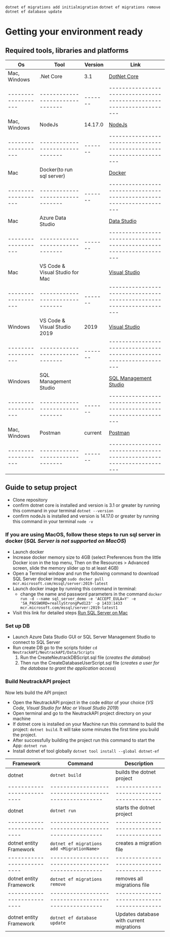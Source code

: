 `dotnet ef migrations add initialmigration`
`dotnet ef migrations remove`
`dotnet ef database update`

# Getting your environment ready
## Required tools, libraries and platforms
Os                 |Tool                           |Version|Link
-------------------|-------------------------------|-------|-------------------------------------------------------------------|
Mac, Windows       | .Net Core                     |3.1    |[DotNet Core](https://dotnet.microsoft.com/download)
-------------------|-------------------------------|-------|-------------------------------------------------------------------| 
Mac, Windows       | NodeJs                        |14.17.0|[NodeJs](https://nodejs.org/en/)
-------------------|-------------------------------|-------|-------------------------------------------------------------------|
Mac                | Docker(to run sql server)     |       |[Docker](https://docs.docker.com/docker-for-mac/install/)
-------------------|-------------------------------|-------|-------------------------------------------------------------------|
Mac                | Azure Data Studio             |       |[Data Studio](https://docs.microsoft.com/en-us/sql/azure-data-studio/download-azure-data-studio?view=sql-server-ver15)
-------------------|-------------------------------|-------|-------------------------------------------------------------------|
Mac                | VS Code & Visual Studio for Mac|      |[Visual Studio](https://visualstudio.microsoft.com/)
-------------------|-------------------------------|-------|-------------------------------------------------------------------|
Windows            | VS Code & Visual Studio 2019  |2019   |[Visual Studio](https://visualstudio.microsoft.com/)
-------------------|-------------------------------|-------|-------------------------------------------------------------------|
Windows            | SQL Management Studio         |       |[SQL Management Studio](https://docs.microsoft.com/en-us/sql/ssms/download-sql-server-management-studio-ssms?view=sql-server-ver15)
-------------------|-------------------------------|-------|-------------------------------------------------------------------|
Mac, Windows       | Postman                       |current|[Postman](https://www.postman.com/downloads/)
-------------------|-------------------------------|-------|-------------------------------------------------------------------| 
 
## Guide to setup project
 * Clone repository
 * confirm dotnet core is installed and version is 3.1 or greater by running this command in your terminal `dotnet --version`
 * confirm nodeJs is installed and version is 14.17.0 or greater by running this command in your terminal `node -v`

### If you are using MacOS, follow these steps to run sql server in docker (_SQL Server is not supported on MacOS_)
 * Launch docker
 * Increase docker memory size to 4GB (select Preferences from the little Docker icon in the top menu, Then on the Resources > Advanced screen, slide the memory slider up to at least 4GB)
 * Open a Terminal window and run the following command to download SQL Server docker image `sudo docker pull mcr.microsoft.com/mssql/server:2019-latest`
 * Launch docker image by running this command in terminal: 
    * change the name and password parameters in the command
   `docker run -d --name sql_server_demo -e 'ACCEPT_EULA=Y' -e 'SA_PASSWORD=reallyStrongPwd123' -p 1433:1433 mcr.microsoft.com/mssql/server:2019-latest1`
 * Visit this link for detailed steps [Run SQL Server on Mac](https://database.guide/how-to-install-sql-server-on-a-mac/)
 

### Set up DB
 * Launch Azure Data Studio GUI or SQL Server Management Studio to connect to SQL Server 
 * Run create DB go to the scripts folder `cd NeutrackAPI/NeutrackAPI/Data/Scripts`
    1. Run the CreateNeutrackDBScript.sql file (_creates the databse_)
    2. Then run the CreateDatabaseUserScript.sql file (_creates a user for the database to grant the application access_)

### Build NeutrackAPI project
 Now lets build the API project
 * Open the NeutrackAPI project in the code editor of your choice (_VS Code, Visual Studio for Mac or Visual Studio 2019_)
 * Open terminal and go to the NeutrackAPI project directory on your machine
 * If dotnet core is installed on your Machine run this command to build the project: `dotnet build`. It will take some minutes the first time you build the project.
 * After successfully building the project run this command to start the App: `dotnet run`
 * Install dotnet ef tool globally `dotnet tool install --global dotnet-ef`


Framework                 | Command                                            |Description
--------------------------|----------------------------------------------------|------------------------------------------
dotnet                    | `dotnet build`                                     | builds the dotnet project
--------------------------|----------------------------------------------------|------------------------------------------
dotnet                    | `dotnet run`                                       | starts the dotnet project
--------------------------|----------------------------------------------------|------------------------------------------
dotnet entity Framework   | `dotnet ef migrations add <MigrationName> `        | creates a migration file
--------------------------|----------------------------------------------------|------------------------------------------
dotnet entity Framework   | `dotnet ef migrations remove`                      | removes all migrations file
--------------------------|----------------------------------------------------|------------------------------------------
dotnet entity Framework   | `dotnet ef database update`                        | Updates database with current migrations
